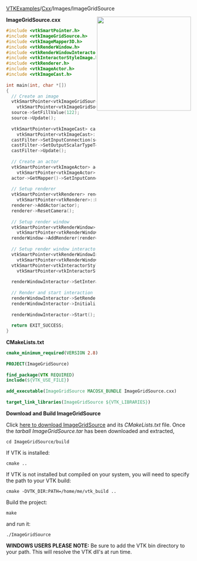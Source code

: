 [VTKExamples](/index/)/[Cxx](/Cxx)/Images/ImageGridSource

<img align="right" src="https://github.com/lorensen/VTKExamples/blob/gh-pages/Testing/Baseline/Images/TestImageGridSource.png?raw=true" width="256" />

**ImageGridSource.cxx**
```c++
#include <vtkSmartPointer.h>
#include <vtkImageGridSource.h>
#include <vtkImageMapper3D.h>
#include <vtkRenderWindow.h>
#include <vtkRenderWindowInteractor.h>
#include <vtkInteractorStyleImage.h>
#include <vtkRenderer.h>
#include <vtkImageActor.h>
#include <vtkImageCast.h>
 
int main(int, char *[])
{
  // Create an image
  vtkSmartPointer<vtkImageGridSource> source =
    vtkSmartPointer<vtkImageGridSource>::New();
  source->SetFillValue(122);
  source->Update();
 
  vtkSmartPointer<vtkImageCast> castFilter =
    vtkSmartPointer<vtkImageCast>::New();
  castFilter->SetInputConnection(source->GetOutputPort());
  castFilter->SetOutputScalarTypeToUnsignedChar();
  castFilter->Update();
 
  // Create an actor
  vtkSmartPointer<vtkImageActor> actor =
    vtkSmartPointer<vtkImageActor>::New();
  actor->GetMapper()->SetInputConnection(castFilter->GetOutputPort());
 
  // Setup renderer
  vtkSmartPointer<vtkRenderer> renderer =
    vtkSmartPointer<vtkRenderer>::New();
  renderer->AddActor(actor);
  renderer->ResetCamera();
 
  // Setup render window
  vtkSmartPointer<vtkRenderWindow> renderWindow =
    vtkSmartPointer<vtkRenderWindow>::New();
  renderWindow->AddRenderer(renderer);
 
  // Setup render window interactor
  vtkSmartPointer<vtkRenderWindowInteractor> renderWindowInteractor =
    vtkSmartPointer<vtkRenderWindowInteractor>::New();
  vtkSmartPointer<vtkInteractorStyleImage> style =
    vtkSmartPointer<vtkInteractorStyleImage>::New();
 
  renderWindowInteractor->SetInteractorStyle(style);
 
  // Render and start interaction
  renderWindowInteractor->SetRenderWindow(renderWindow);
  renderWindowInteractor->Initialize();
 
  renderWindowInteractor->Start();
 
  return EXIT_SUCCESS;
}
```
**CMakeLists.txt**
```cmake
cmake_minimum_required(VERSION 2.8)
 
PROJECT(ImageGridSource)
 
find_package(VTK REQUIRED)
include(${VTK_USE_FILE})
 
add_executable(ImageGridSource MACOSX_BUNDLE ImageGridSource.cxx)
 
target_link_libraries(ImageGridSource ${VTK_LIBRARIES})
```

**Download and Build ImageGridSource**

Click [here to download ImageGridSource](https://github.com/lorensen/VTKWikiExamplesTarballs/raw/master/ImageGridSource.tar) and its *CMakeLists.txt* file.
Once the *tarball ImageGridSource.tar* has been downloaded and extracted,
```
cd ImageGridSource/build 
```
If VTK is installed:
```
cmake ..
```
If VTK is not installed but compiled on your system, you will need to specify the path to your VTK build:
```
cmake -DVTK_DIR:PATH=/home/me/vtk_build ..
```
Build the project:
```
make
```
and run it:
```
./ImageGridSource
```
**WINDOWS USERS PLEASE NOTE:** Be sure to add the VTK bin directory to your path. This will resolve the VTK dll's at run time.

